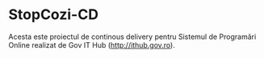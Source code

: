 # StopCozi-CD
Acesta este proiectul de continous delivery pentru Sistemul de Programări Online realizat de Gov IT Hub (http://ithub.gov.ro).
